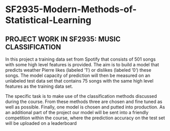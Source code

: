 # SF2935-Modern-Methods-of-Statistical-Learning
## PROJECT WORK IN SF2935: MUSIC CLASSIFICATION

In this project a training data set from Spotify that consists of 501 songs with some high level
features is provided. The aim is to build a model that predicts weather Pierre likes (labeled ’1’)
or dislikes (labeled ’0’) these songs. The model capacity of prediction will then be measured on an
unlabeled test data set that contains 75 songs with the same high level features as the training data
set.

The specific task is to make use of the classification methods discussed during the course. From
these methods three are chosen and fine tuned as well as possible. Finally, one model is chosen and
putted into production. As an additional part of the project our model will be sent into a friendly
competition within the course, where the prediction accuracy on the test set will be uploaded on a
leaderboard
